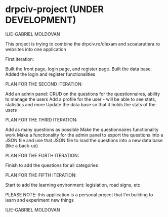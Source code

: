 # drpciv-project (UNDER DEVELOPMENT)

ILIE-GABRIEL MOLDOVAN

This project is trying to combine the drpciv.ro/dlexam and scoalarutiera.ro websites into one application


First iteration:

Built the front page, login page, and register page.
Built the data base.
Added the login and register functionalities


PLAN FOR THE SECOND ITERATION:

Add an admin panel: CRUD on the questions for the questionnaires, ability to manage the users
Add a profile for the user - will be able to see stats, statistics and more
Update the data base so that it holds the stats of the users


PLAN FOR THE THIRD ITERATION:

Add as many questions as possible
Make the questionnaires functionality work
Make a functionality for the admin panel to export the questions into a JSON file and use that JSON file to load the questions into a new data base (like a back-up) 


PLAN FOR THE FORTH ITERATION:

Finish to add the questions for all categories


PLAN FOR THE FIFTH ITERATION:

Start to add the learning environment: legislation, road signs, etc


PLEASE NOTE: this application is a personal project that I'm building to learn and experiment new things

ILIE-GABRIEL MOLDOVAN
